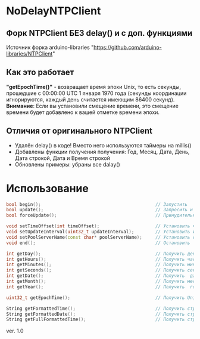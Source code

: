 # NoDelayNTPClient
## Форк NTPClient БЕЗ delay() и с доп. функциями
Источник форка arduino-libraries "https://github.com/arduino-libraries/NTPClient"


## Как это работает
**"getEpochTime()"** - возвращает время эпохи Unix, то есть секунды, прошедшие 
с 00:00:00 UTC 1 января 1970 года (секунды координации игнорируются, каждый день считается имеющим 86400 секунд). 
**Внимание**: Если вы установили смещение времени, это смещение времени будет добавлено к вашей отметке времени эпохи.

## Отличия от оригинального NTPClient
- Удалён delay() в коде! Вместо него используются таймеры на millis()
- Добавлены функции получения получения: Год, Месяц, Дата, День, Дата строкой, Дата и Время строкой
- Обновлены примеры: убраны все dalay()

# Использование
```cpp
bool begin();											// Запустить
bool update();											// Запросить и обновить время с сервера (если настал период обновления)
bool forceUpdate();										// Принудительно запросить и обновить время с сервера

void setTimeOffset(int timeOffset);						// Установить часовой пояс "в секундах"
void setUpdateInterval(uint32_t updateInterval);		// Установить интервал обновления "в миллисекундах"
void setPoolServerName(const char* poolServerName);		// Установить сервер обновления (по умолчанию: ru.pool.ntp.org)
void end();												// Остановить

int getDay();											// Получить день недели в виде числа (1 - ПН; 2 - ВТ; 3 - СР; 4 - ЧТ; 5 - ПТ; 6 - СБ; 7 - ВС)
int getHours();											// Получить часы
int getMinutes();										// Получить минуты
int getSeconds();										// Получить секунды
int getDate();											// Получить  дату
int getMonth();											// Получить месяц
int getYear();											// Получить  год

uint32_t getEpochTime();								// Получить Unix время

String getFormattedTime();								// Получить строку времени 'ЧЧ:ММ:СС'
String getFormattedDate();								// Получить строку даты 'ДД.ММ.ГГГГ'
String getFullFormattedTime();							// Получить строку даты и времени 'ДД:ММ:ГГГГ ЧЧ:ММ:СС'

```

ver. 1.0

